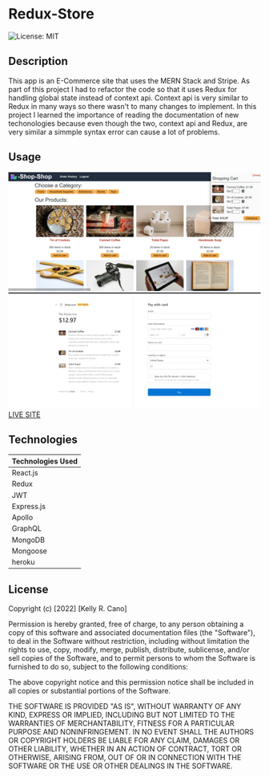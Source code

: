 # Redux-Store

![License: MIT](https://img.shields.io/badge/License-MIT-success.svg)

## Description

This app is an E-Commerce site that uses the MERN Stack and Stripe. As part of this project I had to refactor the code so that it uses Redux for handling global state instead of context api. Context api is very similar to Redux in many ways so there wasn't to many changes to implement. In this project I learned the importance of reading the documentation of new techonologies because even though the two, context api and Redux, are very similar a simmple syntax error can cause a lot of problems.

## Usage

![Homepage](./Assets/homepage.png)
![Checkout](./Assets/checkout.png)
[LIVE SITE](https://mern-shopping-redux-store.herokuapp.com/)

## Technologies

| Technologies Used |
| ----------------- |
| React.js          |
| Redux             |
| JWT               |
| Express.js        |
| Apollo            |
| GraphQL           |
| MongoDB           |
| Mongoose          |
| heroku            |

## License

Copyright (c) [2022] [Kelly R. Cano]

Permission is hereby granted, free of charge, to any person obtaining a copy
of this software and associated documentation files (the "Software"), to deal
in the Software without restriction, including without limitation the rights
to use, copy, modify, merge, publish, distribute, sublicense, and/or sell
copies of the Software, and to permit persons to whom the Software is
furnished to do so, subject to the following conditions:

The above copyright notice and this permission notice shall be included in all
copies or substantial portions of the Software.

THE SOFTWARE IS PROVIDED "AS IS", WITHOUT WARRANTY OF ANY KIND, EXPRESS OR
IMPLIED, INCLUDING BUT NOT LIMITED TO THE WARRANTIES OF MERCHANTABILITY,
FITNESS FOR A PARTICULAR PURPOSE AND NONINFRINGEMENT. IN NO EVENT SHALL THE
AUTHORS OR COPYRIGHT HOLDERS BE LIABLE FOR ANY CLAIM, DAMAGES OR OTHER
LIABILITY, WHETHER IN AN ACTION OF CONTRACT, TORT OR OTHERWISE, ARISING FROM,
OUT OF OR IN CONNECTION WITH THE SOFTWARE OR THE USE OR OTHER DEALINGS IN THE
SOFTWARE.
